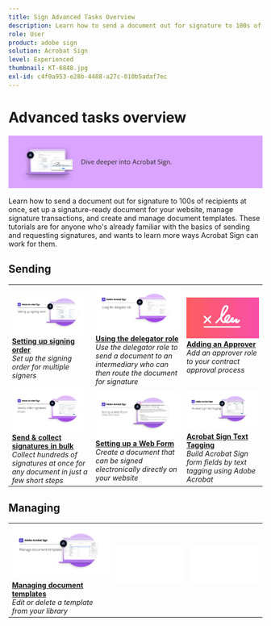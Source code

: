 ```yaml
---
title: Sign Advanced Tasks Overview
description: Learn how to send a document out for signature to 100s of recipients at once, set up a signature-ready document for your website, manage signature transactions, and create and manage document templates
role: User
product: adobe sign
solution: Acrobat Sign
level: Experienced
thumbnail: KT-6848.jpg
exl-id: c4f0a953-e28b-4488-a27c-010b5adaf7ec
---
```

# Advanced tasks overview

![Sign Advanced Image](../assets/Hero-Advanced.png)

Learn how to send a document out for signature to 100s of recipients at once, set up a signature-ready document for your website, manage signature transactions, and create and manage document templates. These tutorials are for anyone who's already familiar with the basics of sending and requesting signatures, and wants to learn more ways Acrobat Sign can work for them.

## Sending

<table style="table-layout:fixed">
<tr>
  <td>
    <a href="setting-up-routing.md">
      <img alt="Setting up signing order" src="../assets/Routing.png">
    </a>
    <div>
    <a href="setting-up-routing.md"><strong>Setting up signing order</strong></a>
    </div>
    <em>Set up the signing order for multiple signers</em>
    <br>
  </td>
  <td>
    <a href="delegate-signature.md">
      <img alt="Delegating to someone else" src="../assets/Delegating.png" />
    </a>  
    <div>
    <a href="delegate-signature.md"><strong>Using the delegator role</strong></a>
    </div>
    <em>Use the delegator role to send a document to an intermediary who can then route the document for signature</em>
    <br>
  </td>
  <td>
    <a href="add-an-approver.md">
      <img alt="Adding an Approver" src="../assets/Approver.png" />
    </a>
    <div>
    <a href="add-an-approver.md"><strong>Adding an Approver</strong></a>
    </div>
    <em>Add an approver role to your contract approval process</em>
    <br>
  </td>
</tr>
<tr>
  <td>
    <a href="megasign.md">
      <img alt="Send & collect signatures in bulk" src="../assets/Megasign.png" />
    </a>
    <div>
    <a href="megasign.md"><strong>Send & collect signatures in bulk</strong></a>
    </div>
    <em>Collect hundreds of signatures at once for any document in just a few short steps</em>
    <br>
  </td>
  <td>
    <a href="webform.md">
      <img alt="Setting up a Web Form" src="../assets/Webform.png" />
    </a>
    <div>
    <a href="webform.md"><strong>Setting up a Web Form</strong></a>
    </div>
    <em>Create a document that can be signed electronically directly on your website</em>
    <br>
  </td> 
  <td>
    <a href="adobe-sign-text-tagging.md">
      <img alt="Acrobat Sign Text Tagging" src="../assets/Text-Tagging.png" />
  </a>
    <div>
    <a href="adobe-sign-text-tagging.md"><strong>Acrobat Sign Text Tagging</strong></a>
    </div>
    <em>Build Acrobat Sign form fields by text tagging using Adobe Acrobat</em>
    <br>
  </td> 
</table>

## Managing

<table style="table-layout:fixed">
<tr>
  <td>
    <a href="edit-a-template.md">
      <img alt="Managing document templates" src="../assets/ManageTemplate.png" />
    </a>
    <div>
    <a href="edit-a-template.md"><strong>Managing document templates</strong></a>
    </div>
    <em>Edit or delete a template from your library</em>
    <br>
  </td>  
  <td>
    <img alt="Spacer" src="../assets/Whitespacer.png" />
    <div>
    <br>
  </td>
  <td>
    <img alt="Spacer" src="../assets/Whitespacer.png" />
    <div>
    <br>
  </td>
</tr>
</table>
